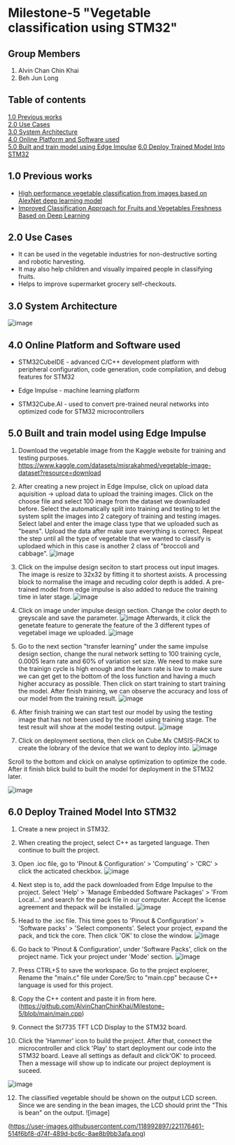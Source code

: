 # Milestone-5 "Vegetable classification using STM32"

## Group Members
1. Alvin Chan Chin Khai
2. Beh Jun Long


## Table of contents
[1.0 Previous works](#Previous-works)
<br>
[2.0 Use Cases](#Use-Cases)
<br>
[3.0 System Architecture](#system-architecture)
<br>
[4.0 Online Platform and Software used](#Online-Platform-and-Software-used)
<br>
[5.0 Built and train model using Edge Impulse](#Built-and-train)
[6.0 Deploy Trained Model Into STM32](#Deploy)

<a name="Previous-works"/></a>
## 1.0 Previous works
 - [High performance vegetable classification from images based on AlexNet deep learning model](https://ijabe.org/index.php/ijabe/article/view/2690/pdf)
 - [Improved Classification Approach for Fruits and Vegetables Freshness Based on Deep Learning](https://www.mdpi.com/1424-8220/22/21/8192/pdf)
 
 <a name="Use-Cases"/></a>
## 2.0 Use Cases
 - It can be used in the vegetable industries for non-destructive sorting and robotic harvesting.
 - It may also help children and visually impaired people in classifying fruits.
 - Helps to improve supermarket grocery self-checkouts.

<a name="system-architecture"/></a>
## 3.0 System Architecture
![image](https://user-images.githubusercontent.com/118173890/220200205-cc964e4b-51b1-4306-b3ae-a3d52933ead0.png)


<a name="Online-Platform-and-Software-used"/></a>
## 4.0 Online Platform and Software used

 - STM32CubeIDE \- advanced C/C++ development platform with peripheral configuration, code generation, code compilation, and debug features for STM32
 
 - Edge Impulse \- machine learning platform
 
 - STM32Cube.AI \- used to convert pre-trained neural networks into optimized code for STM32 microcontrollers


<a name="Built-and-train"/></a>
## 5.0 Built and train model using Edge Impulse

1. Download the vegetable image from the Kaggle website for training and testing purposes.
   https://www.kaggle.com/datasets/misrakahmed/vegetable-image-dataset?resource=download
   
2. After creating a new project in Edge Impulse, click on upload data aquisition -> upload data to upload the training images. Click on the choose file and select 100 image from the dataset we downloaded before. Select the automatically split into training and testing to let the system split the images into 2 category of training and testing images. Select label and enter the image class type that we uploaded such as "beans". Upload the data after make sure everything is correct. Repeat the step until all the type of vegetable that we wanted to classify is uplodaed which in this case is another 2 class of "broccoli and cabbage".
   ![image](https://user-images.githubusercontent.com/118173890/220202714-969842c8-cc43-4d5c-9ca0-40b48646ec69.png)

3. Click on the impulse design seciton to start process out input images. The image is resize to 32x32 by fitting it to shortest axists. A processing block to normalise the image and recuding color depth is added. A pre-trained model from edge impulse is also added to reduce the training time in later stage.
![image](https://user-images.githubusercontent.com/118173890/220204536-901c424f-cbe5-4625-875d-56d901f2c973.png)

4. Click on image under impulse design section. Change the color depth to greyscale and save the parameter. 
   ![image](https://user-images.githubusercontent.com/118173890/220204655-ab0fb9d1-6a30-43f0-bc83-9c59537e4520.png)
   Afterwards, it click the genetate feature to generate the feature of the 3 different types of vegetabel image we uploaded.
   ![image](https://user-images.githubusercontent.com/118173890/220205084-6b3579e3-73e5-48c2-a131-8e0e58fba992.png)

5. Go to the next section "transfer learning" under the same impulse design section, change the nural network setting to 100 training cycle, 0.0005 learn rate and 60% of variation set size. We need to make sure the trainign cycle is high enough and the learn rate is low to make sure we can get get to the bottom of the loss function and having a much higher accuracy as possible. Then click on start training to start training the model. After finish training, we can observe the accuracy and loss of our model from the training result. 
![image](https://user-images.githubusercontent.com/118992897/221177816-2a6ffc9f-305f-4949-83ca-a91b1b50581e.png)


6. After finish training we can start test our model by using the testing image that has not been used by the model using training stage. The test result will show at the model testing output.
![image](https://user-images.githubusercontent.com/118992897/221177547-597b4339-312b-40fc-97df-92828f22e18e.png)


7. Click on deployment sectiona, then click on Cube.Mx CMSIS-PACK to create the lobrary of the device that we want to deploy into. 
![image](https://user-images.githubusercontent.com/118173890/220210607-a5a6d9d1-0c93-4237-b925-8c18db40e59b.png)

  Scroll to the bottom and ckick on analyse optimization to optimize the code. After it finish blick build to built the model for deployment in the STM32 later.

  ![image](https://user-images.githubusercontent.com/118173890/220210496-87d790eb-1a54-4bbf-b151-e2137614cda0.png)




<a name="Deploy"/></a>
## 6.0 Deploy Trained Model Into STM32

1. Create a new project in STM32.

2. When creating the project, select C++ as targeted language. Then continue to built the project.

3. Open .ioc file, go to 'Pinout & Configuration' > 'Computing' > 'CRC' > click the acticated checkbox.
 ![image](https://user-images.githubusercontent.com/118992897/221048750-e861f31e-68db-40bb-b6b2-8162d9187552.png)

5. Next step is to, add the pack downloaded from Edge Impulse to the project. Select 'Help' > 'Manage Embedded Software Packages' > 'From Local...' and search for the pack file in our computer. Accept the license agreement and thepack will be installed.
 ![image](https://user-images.githubusercontent.com/118992897/221049309-4534d40a-2614-44fa-a873-0d87073d6981.png)

6. Head to the .ioc file. This time goes to 'Pinout & Configuration' > 'Software packs' > 'Select components'. Select your project, expand the pack, and tick the core. Then click 'OK' to close the window.
  ![image](https://user-images.githubusercontent.com/118992897/221050215-0d604f4d-058c-4539-82fb-73df7961ef6a.png)
  
7. Go back to 'Pinout & Configuration', under 'Software Packs', click on the project name. Tick your project under 'Mode' section. 
![image](https://user-images.githubusercontent.com/118992897/221051819-fb30d599-0a7e-4a1d-9c97-100c0e5fd8ef.png)

8. Press CTRL+S to save the workspace. Go to the project exploerer, Rename the "main.c" file under Core/Src to "main.cpp" because C++ language is used for this project.

9. Copy the C++ content and paste it in from here. (https://github.com/AlvinChanChinKhai/Milestone-5/blob/main/main.cpp)

10. Connect the St7735 TFT LCD Display to the STM32 board. 

11. Click the 'Hammer' icon to build the project. After that, connect the microcontroller and click 'Play' to start deployment our code into the STM32 board. Leave all settings as default and click'OK' to proceed. Then a message will show up to indicate our project deployment is suceed.

![image](https://user-images.githubusercontent.com/118992897/221053263-cf23e199-d5e3-4b6e-8ecd-d22776611621.png)

12. The classified vegetable should be shown on the output LCD screen. Since we are sending in the bean images, the LCD should print the "This is bean" on the output.
![image]

(https://user-images.githubusercontent.com/118992897/221176461-514f6bf8-d74f-489d-bc6c-8ae8b9bb3afa.png)

